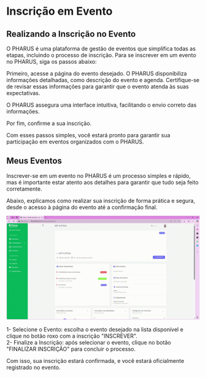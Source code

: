# Inscrição em Evento

## Realizando a Inscrição no Evento

O PHARUS é uma plataforma de gestão de eventos que simplifica todas as etapas, incluindo o processo de inscrição. Para se inscrever em um evento no PHARUS, siga os passos abaixo:

Primeiro, acesse a página do evento desejado. O PHARUS disponibiliza informações detalhadas, como descrição do evento e agenda. Certifique-se de revisar essas informações para garantir que o evento atenda às suas expectativas.

O PHARUS assegura uma interface intuitiva, facilitando o envio correto das informações.

Por fim, confirme a sua inscrição.

Com esses passos simples, você estará pronto para garantir sua participação em eventos organizados com o PHARUS.
## Meus Eventos

Inscrever-se em um evento no PHARUS é um processo simples e rápido, mas é importante estar atento aos detalhes para garantir que tudo seja feito corretamente.                                                    

Abaixo, explicamos como realizar sua inscrição de forma prática e segura, desde o acesso à página do evento até a confirmação final.

![Realizar Inscrição em Evento](../participantes/images/RealizarInscricao.gif)

1- Selecione o Evento: escolha o evento desejado na lista disponível e clique no botão roxo com a inscrição "INSCREVER".                                                                               
2- Finalize a Inscrição: após selecionar o evento, clique no botão "FINALIZAR INSCRIÇÃO" para concluir o processo.                                                                           

Com isso, sua inscrição estará confirmada, e você estará oficialmente registrado no evento.                                               
